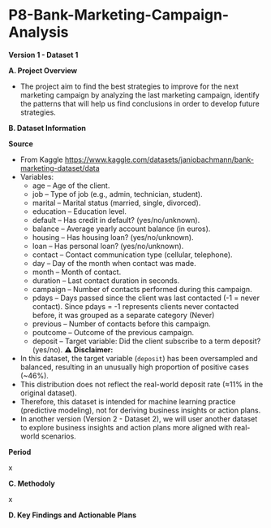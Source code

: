 # P8-Bank-Marketing-Campaign-Analysis

**Version 1 - Dataset 1**

**A. Project Overview**

- The project aim to find the best strategies to improve for the next marketing campaign by analyzing the last marketing campaign, identify the patterns that will help us find conclusions in order to develop future strategies.


**B. Dataset Information**

**Source**

- From Kaggle
https://www.kaggle.com/datasets/janiobachmann/bank-marketing-dataset/data
- Variables:
  + age – Age of the client.
  + job – Type of job (e.g., admin, technician, student).
  + marital – Marital status (married, single, divorced).
  + education – Education level.
  + default – Has credit in default? (yes/no/unknown).
  + balance – Average yearly account balance (in euros).
  + housing – Has housing loan? (yes/no/unknown).
  + loan – Has personal loan? (yes/no/unknown).
  + contact – Contact communication type (cellular, telephone).
  + day – Day of the month when contact was made.
  + month – Month of contact.
  + duration – Last contact duration in seconds.
  + campaign – Number of contacts performed during this campaign.
  + pdays – Days passed since the client was last contacted (-1 = never contact).
Since pdays = -1 represents clients never contacted before, it was grouped as a separate category (Never)
  + previous – Number of contacts before this campaign.
  + poutcome – Outcome of the previous campaign.
  + deposit – Target variable: Did the client subscribe to a term deposit? (yes/no).
⚠️ **Disclaimer:**
- In this dataset, the target variable (`deposit`) has been oversampled and balanced, resulting in an unusually high proportion of positive cases (~46%).
- This distribution does not reflect the real-world deposit rate (≈11% in the original dataset).
- Therefore, this dataset is intended for machine learning practice (predictive modeling), not for deriving business insights or action plans.
- In another version (Version 2 - Dataset 2), we will user another dataset to explore business insights and action plans more aligned with real-world scenarios.

**Period**

x

**C. Methodoly**

x

**D. Key Findings and Actionable Plans**
